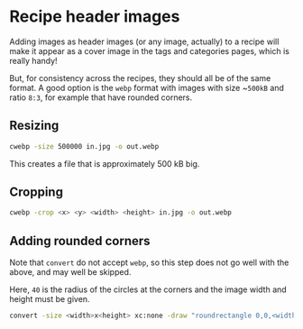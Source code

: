 # Recipe header images

Adding images as header images (or any image, actually) to a recipe will make it appear
as a cover image in the tags and categories pages, which is really handy!

But, for consistency across the recipes, they should all be of the same format. A good
option is the `webp` format with images with size ~`500kB` and ratio `8:3`, for example
that have rounded corners.

## Resizing

```bash
cwebp -size 500000 in.jpg -o out.webp
```

This creates a file that is approximately 500 kB big.

## Cropping

```bash
cwebp -crop <x> <y> <width> <height> in.jpg -o out.webp
```

## Adding rounded corners

Note that `convert` do not accept `webp`, so this step does not go well with the above,
and may well be skipped.

Here, `40` is the radius of the circles at the corners and the image width and height
must be given.

```bash
convert -size <width>x<height> xc:none -draw "roundrectangle 0,0,<width>,<height>,40,40" png:- | convert in.jpg -matte - -compose DstIn -composite out.jpg
```
